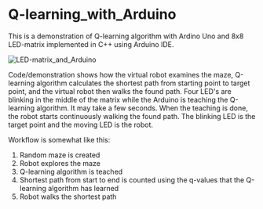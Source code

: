 # Q-learning_with_Arduino
This is a demonstration of Q-learning algorithm with Ardino Uno and 8x8 LED-matrix implemented in C++ using Arduino IDE.

![LED-matrix_and_Arduino](https://user-images.githubusercontent.com/65365440/143456081-babba0c5-a8b1-4537-a11c-fe88dee45ad7.jpg)


Code/demonstration shows how the virtual robot examines the maze, Q-learning algorithm calculates the shortest path from starting point to target point, and the virtual robot then walks the found path. Four LED's are blinking in the middle of the matrix while the Arduino is teaching the Q-learning algorithm. It may take a few seconds. When the teaching is done, the robot starts continuously walking the found path. The blinking LED is the target point and the moving LED is the robot.

Workflow is somewhat like this:
1) Random maze is created
2) Robot explores the maze
3) Q-learning algorithm is teached
4) Shortest path from start to end is counted using the q-values that the Q-learning algorithm has learned
5) Robot walks the shortest path


